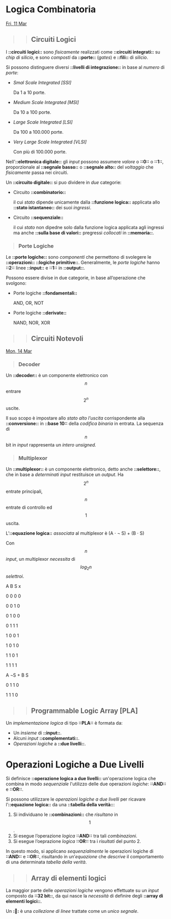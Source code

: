 # Logica Combinatoria

[Fri, 11 Mar](day://2022.03.11)

> > ## Circuiti Logici

I **::circuiti logici::** sono *fisicamente* realizzati come **::circuiti integrati::** su *chip di silicio*, e sono *composti* da **::porte::** (*gates*) e **::fili::** di *silicio*.

Si possono distinguere diversi **::livelli di integrazione::** in base al *numero* di *porte*:

   + *Smal Scale Integrated [SSI]*

      Da 1 a 10 porte.

   + *Medium Scale Integrated [MSI]*

      Da 10 a 100 porte.

   + *Large Scale Integrated [LSI]*

      Da 100 a 100.000 porte.

   + *Very Large Scale Integrated [VLSI]*

      Con più di 100.000 porte.

Nell’**::elettronica digitale::** gli *input* possono assumere *valore* o **::0::** o **::1::**,  proporzionale al **::segnale basso::** o **::segnale alto::** del *voltaggio* che *fisicamente* passa nei circuiti.

Un **::circuito digitale::** si puo dividere in *due* categorie:

   + Circuito **::combinatorio::**

      il cui *stato* dipende unicamente dalla **::funzione logica::** applicata allo **::stato istantaneo::** dei suoi *ingressi*.

   + Circuito **::sequenziale::**

      il cui *stato* non dipedne solo dalla funzione logica applicata agli ingressi ma anche **::sulla base di valori::** pregressi *collocati* in **::memoria::**.

> ### Porte Logiche

   Le **::porte logiche::** sono *componenti* che permettono di svolegere le **::operazioni::** **::logiche primitive::**. Generalmente, le *porte logiche* hanno **::2::** linee **::input::** e **::1::** in **::output::**.

   Possono essere divise in due categorie, in base all’operazione che svolgono:

   + Porte logiche **::fondamentali::**

      AND, OR, NOT

   + Porte logiche **::derivate::**

      NAND, NOR, XOR

> > ## Circuiti Notevoli

[Mon, 14 Mar](day://2022.03.14)

> ### Decoder

   Un **::decoder::** è un componente elettronico con $$n$$ entrare $$ 2^n$$ uscite.

   Il suo scopo è impostare allo *stato alto l’uscita* corrispondente alla **::conversione::** in **::base 10::** della *codifica binaria* in entrata. La sequenza di $$n$$ bit in *input* rappresenta un *intero unsigned.*

> ### Multiplexor

   Un **::multiplexor::** è un componente elettronico, detto anche **::selettore::**, che in base a *determinati* *input* restituisce un *output*. Ha $$2^n$$ entrate principali, $$n$$ entrate di controllo ed $$1$$ uscita.

   L’**::equazione logica::** *associata* al multiplexor è (A ⋅ ¬ S) + (B ⋅ S)

   Con $$n$$ *input*, un multiplexor *necessita* di $$log_2n$$ *selettroi*.

   A B S  x

   0 0 0  0

   0 0 1  0

   0 1 0  0

   0 1 1  1

   1 0 0  1

   1 0 1  0

   1 1 0  1

   1 1 1  1

   A ¬S + B S

   0  1   1 0

   1  1   1 0

> > ## Programmable Logic Array [PLA]

Un *implementazione* *logica* di tipo **::PLA::** è formata da:

   - Un *insieme* di **::input::**.
   - Alcuni *input* **::complementati::**.
   - *Operazioni logiche* a **::due livelli::**.

   # Operazioni Logiche a Due Livelli

Si definisce **::operazione logica a due livelli::** un'operazione logica che combina in modo *sequenziale* l'utilizzo delle due operazioni *logiche*: **::AND::** e **::OR::**.

Si possono utilizzare le *operazioni logiche a due livelli* per ricavare l’**::equazione logica::** da una **::tabella della verità::**:

   1. Si individuano le **::combinazioni::** che *risultano* in $$1$$.
   2. Si esegue l’operazione *logica* **::AND::** tra tali *combinazioni*.
   3. Si esegue l’oeprazione *logica* **::OR::** tra i *risultati* del punto 2.

In questo modo, si applicano *sequenzialmente* le operazioni logiche di **::AND::** e **::OR::**, risultando in un’*equazione* che *descrive* il comportamento di una determinata *tabella della verità*.

> > ## Array di elementi logici

La maggior parte delle *operazioni logiche* vengono effettuate su un *input* composto da **::32 bit::**, da qui nasce la *necessità* di definire degli **::array di elementi logici::**.

Un **::bus::** è una *collezione* *di* *linee* trattate come un *unico segnale*.

